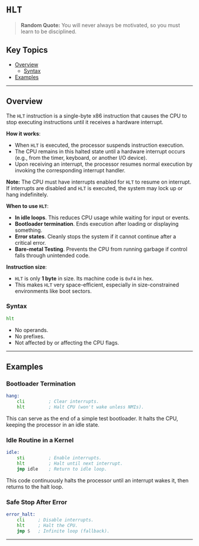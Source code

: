 # `HLT`

> **Random Quote:** You will never always be motivated, so you must learn to be disciplined.

## Key Topics

+ [Overview](#overview)
    - [Syntax](#syntax)
+ [Examples](#examples)

---

## Overview

The `HLT` instruction is a single-byte x86 instruction that causes the CPU to stop executing instructions until it receives a hardware interrupt.

**How it works**:

+ When `HLT` is executed, the processor suspends instruction execution.
+ The CPU remains in this halted state until a hardware interrupt occurs (e.g., from the timer, keyboard, or another I/O device).
+ Upon receiving an interrupt, the processor resumes normal execution by invoking the corresponding interrupt handler.

**Note:** The CPU must have interrupts enabled for `HLT` to resume on interrupt. If interrupts are disabled and `HLT` is executed, the system may lock up or hang indefinitely.

**When to use `HLT`**:

+ **In idle loops**. This reduces CPU usage while waiting for input or events.
+ **Bootloader termination**. Ends execution after loading or displaying something.
+ **Error states**. Cleanly stops the system if it cannot continue after a critical error.
+ **Bare-metal Testing**. Prevents the CPU from running garbage if control falls through unintended code.

**Instruction size**:

+ `HLT` is only **1 byte** in size. Its machine code is `0xF4` in hex.
+ This makes `HLT` very space-efficient, especially in size-constrained environments like boot sectors.

### Syntax

```asm
hlt
```

+ No operands.
+ No prefixes.
+ Not affected by or affecting the CPU flags.

---

## Examples

### Bootloader Termination

```asm
hang:
    cli         ; Clear interrupts.
    hlt         ; Halt CPU (won't wake unless NMIs).
```

This can serve as the end of a simple test bootloader. It halts the CPU, keeping the processor in an idle state.

### Idle Routine in a Kernel

```asm
idle:
    sti         ; Enable interrupts.
    hlt         ; Halt until next interrupt.
    jmp idle    ; Return to idle loop.
```

This code continuously halts the processor until an interrupt wakes it, then returns to the halt loop.

### Safe Stop After Error

```asm
error_halt:
    cli     ; Disable interrupts.
    hlt     ; Halt the CPU.
    jmp $   ; Infinite loop (fallback).
```

---
